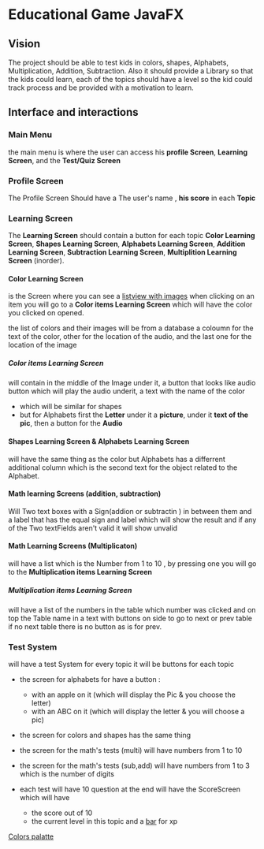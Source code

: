 # Educational Game JavaFX
## Vision
The project should be able to test kids in colors, shapes, Alphabets, Multiplication, Addition, Subtraction.
Also it should provide a Library so that the kids could learn, each of the topics should have a level so the kid could track process
and be provided with a motivation to learn.
## Interface and  interactions
### Main Menu
the main menu is where the user can access his __profile Screen__, __Learning Screen__, and the __Test/Quiz Screen__
### Profile Screen 
The Profile Screen Should have a The user's name , __his score__ in each __Topic__ 

### Learning Screen
The __Learning Screen__ should contain a button for each topic __Color Learning Screen__, __Shapes Learning Screen__, __Alphabets Learning Screen__, __Addition Learning Screen__,
__Subtraction Learning Screen__, __Multiplition Learning Screen__ (inorder).

#### Color Learning Screen
is the Screen where you can see a [listview with images](https://stackoverflow.com/questions/33592308/javafx-how-to-put-imageview-inside-listview) when clicking on an item
you will go to a __Color items Learning Screen__ which will have the color you clicked on opened.

the list of colors and their images will be from a database a coloumn for the text of the color, other for the location of the audio, and the last one for the location of the image
##### Color items Learning Screen
will contain  in the middle of the Image under it, a button that looks like audio button which will play the audio underit, a text with the name of the color 
+ which will be similar for shapes
+ but for Alphabets first the __Letter__ under it a __picture__, under it __text of the pic__, then a button for the __Audio__
#### Shapes  Learning Screen  & Alphabets Learning Screen
will have the same thing as the color but Alphabets has a differrent additional column which is the second text for the object related to the Alphabet.

#### Math learning Screens (addition, subtraction)
Will Two text boxes with a Sign(addion or subtractin ) in between them and a label that has the equal sign and label which will show the result 
and if any of the Two textFields aren't valid it will show unvalid

#### Math Learning Screens (Multiplicaton)
will have a list which is the Number from 1 to 10 , by pressing one you will go to the __Multiplication items Learning Screen__

##### Multiplication items Learning Screen
will have a list of the numbers in the table which number was clicked and on top the Table name in a text with buttons on side to go to next or prev table 
if no next table there is no button as is for prev.

### Test System
will have a test System for every topic  it will be buttons for each topic
+ the screen for alphabets for have a button :
  +  with an apple on it (which will display the Pic & you choose the letter)
  +  with an ABC on it  (which will display the letter & you will choose a pic)
+ the screen for colors and shapes has the same thing
+ the screen for the math's tests (multi) will have numbers from 1 to 10
+ the screen for the math's tests (sub,add) will have numbers from 1 to 3 which is the number of digits

+ each test will have 10 question at the end will have the ScoreScreen which will have 
    + the score out of 10
    + the current level in this topic and a [bar](https://www.youtube.com/watch?v=mi_f3RjRV78) for xp

[Colors palatte](https://flatuicolors.com/palette/au)